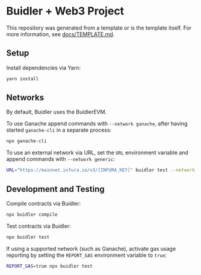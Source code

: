 # Buidler + Web3 Project

This repository was generated from a template or is the template itself.  For more information, see [docs/TEMPLATE.md](./docs/TEMPLATE.md).

## Setup

Install dependencies via Yarn:

```bash
yarn install
```

## Networks

By default, Buidler uses the BuidlerEVM.

To use Ganache append commands with `--network ganache`, after having started `ganache-cli` in a separate process:

```bash
npx ganache-cli
```

To use an external network via URL, set the `URL` environment variable and append commands with `--network generic`:

```bash
URL="https://mainnet.infura.io/v3/[INFURA_KEY]" buidler test --network generic
```

## Development and Testing

Compile contracts via Buidler:

```bash
npx buidler compile
```

Test contracts via Buidler:

```bash
npx buidler test
```

If using a supported network (such as Ganache), activate gas usage reporting by setting the `REPORT_GAS` environment variable to `true`:

```bash
REPORT_GAS=true npx buidler test
```
